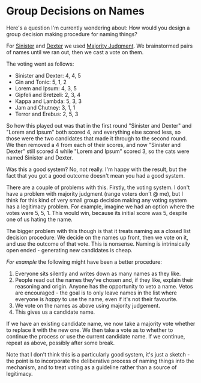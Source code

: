 # Group Decisions on Names

Here's a question I'm currently wondering about: How would you design a group decision making procedure for naming things?

For [Sinister](https://twitter.com/sinister_katze) and [Dexter](https://twitter.com/dexter_katze) we used [Majority Judgment](https://en.wikipedia.org/wiki/Majority_judgment).
We brainstormed pairs of names until we ran out, then we cast a vote on them.

The voting went as follows:

* Sinister and Dexter: 4, 4, 5
* Gin and Tonic: 5, 1, 2
* Lorem and Ipsum: 4, 3, 5
* Gipfeli and Bretzeli: 2, 3, 4
* Kappa and Lambda: 5, 3, 3
* Jam and Chutney: 3, 1, 1
* Terror and Erebus: 2, 5, 3

So how this played out was that in the first round "Sinister and Dexter" and "Lorem and Ipsum" both scored 4, and everything else scored less, so those were the two candidates that made it through to the second round.
We then removed a 4 from each of their scores, and now "Sinister and Dexter" still scored 4 while "Lorem and Ipsum" scored 3, so the cats were named Sinister and Dexter.

Was this a good system? No, not really. I'm happy with the result, but the fact that you got a good outcome doesn't mean you had a good system.

There are a couple of problems with this. Firstly, the voting system. I don't have a problem with majority judgment (range voters don't @ me), but I think for this kind of very small group decision making any voting system has a legitimacy problem.
For example, imagine we had an option where the votes were 5, 5, 1. This would win, because its initial score was 5, despite one of us hating the name.

The bigger problem with this though is that it treats naming as a closed list decision procedure: We decide on the names up front, then we vote on it, and use the outcome of that vote. This is nonsense. Naming is intrinsically open ended - generating new candidates is cheap.

*For example* the following might have been a better procedure:

1. Everyone sits silently and writes down as many names as they like.
2. People read out the names they've chosen and, if they like, explain their reasoning and origin. Anyone has the opportunity to veto a name. Vetos are encouraged - the goal is to only leave names in the list where everyone is *happy* to use the name, even if it's not their favourite.
3. We vote on the names as above using majority judgement.
4. This gives us a candidate name.

If we have an existing candidate name, we now take a majority vote whether to replace it with the new one. We then take a vote as to whether to continue the process or use the current candidate name. If we continue, repeat as above, possibly after some break.

Note that I don't think this is a particularly good system, it's just a sketch - the point is to incorporate the deliberative process of naming things into the mechanism, and to treat voting as a guideline rather than a source of legitimacy.
